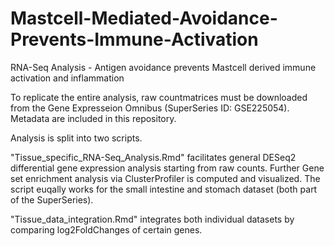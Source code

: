 # Mastcell-Mediated-Avoidance-Prevents-Immune-Activation
RNA-Seq Analysis - Antigen avoidance prevents Mastcell derived immune activation and inflammation

To replicate the entire analysis, raw countmatrices must be downloaded from the Gene Expresseion Omnibus (SuperSeries ID: GSE225054). Metadata are included in this repository.


Analysis is split into two scripts. 

"Tissue_specific_RNA-Seq_Analysis.Rmd" facilitates general DESeq2 differential gene expression analysis starting from raw counts. Further Gene set enrichment analysis via ClusterProfiler is computed and visualized. The script euqally works for the small intestine and stomach dataset (both part of the SuperSeries).

"Tissue_data_integration.Rmd" integrates both individual datasets by comparing log2FoldChanges of certain genes.
